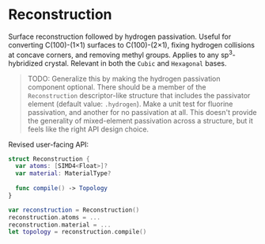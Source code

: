 # Reconstruction

Surface reconstruction followed by hydrogen passivation. Useful for converting C(100)-(1×1) surfaces to C(100)-(2×1), fixing hydrogen collisions at concave corners, and removing methyl groups. Applies to any sp<sup>3</sup>-hybridized crystal. Relevant in both the `Cubic` and `Hexagonal` bases.

> TODO: Generalize this by making the hydrogen passivation component optional. There should be a member of the `Reconstruction` descriptor-like structure that includes the passivator element (default value: `.hydrogen`). Make a unit test for fluorine passivation, and another for no passivation at all. This doesn't provide the generality of mixed-element passivation across a structure, but it feels like the right API design choice.

Revised user-facing API:

```swift
struct Reconstruction {
  var atoms: [SIMD4<Float>]?
  var material: MaterialType?
  
  func compile() -> Topology
}

var reconstruction = Reconstruction()
reconstruction.atoms = ...
reconstruction.material = ...
let topology = reconstruction.compile()
```
